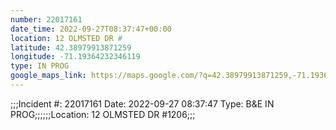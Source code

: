 ```yaml
---
number: 22017161
date_time: 2022-09-27T08:37:47+00:00
location: 12 OLMSTED DR #
latitude: 42.38979913871259
longitude: -71.19364232346119
type: IN PROG
google_maps_link: https://maps.google.com/?q=42.38979913871259,-71.19364232346119
---
```


;;;Incident #: 22017161   Date: 2022-09-27 08:37:47   Type: B&E IN PROG;;;;;;Location: 12 OLMSTED DR #1206;;;
